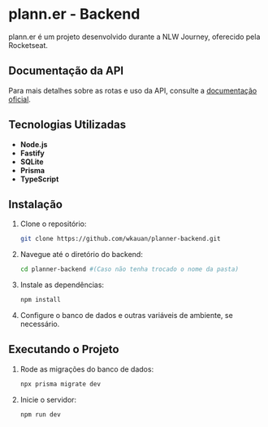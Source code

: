 # plann.er - Backend

plann.er é um projeto desenvolvido durante a NLW Journey, oferecido pela Rocketseat.

## Documentação da API

Para mais detalhes sobre as rotas e uso da API, consulte a [documentação oficial](https://nlw-journey.apidocumentation.com/reference).

## Tecnologias Utilizadas

- **Node.js**
- **Fastify**
- **SQLite**
- **Prisma**
- **TypeScript**

## Instalação

1. Clone o repositório:

   ```bash
   git clone https://github.com/wkauan/planner-backend.git
   ```

2. Navegue até o diretório do backend:

   ```bash
   cd planner-backend #(Caso não tenha trocado o nome da pasta)
   ```

3. Instale as dependências:

   ```bash
   npm install
   ```

4. Configure o banco de dados e outras variáveis de ambiente, se necessário.

## Executando o Projeto

1. Rode as migrações do banco de dados:

   ```bash
   npx prisma migrate dev
   ```

2. Inicie o servidor:

   ```bash
   npm run dev
   ```
